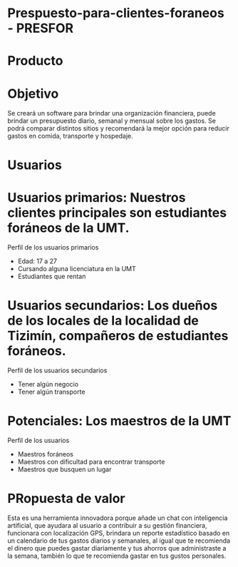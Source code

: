 # Prespuesto-para-clientes-foraneos - PRESFOR 

# Producto
# Objetivo
Se creará un software para brindar una organización financiera, puede brindar un presupuesto diario, semanal y mensual sobre los gastos. Se podrá comparar distintos sitios y recomendará la mejor opción para reducir gastos en comida, transporte y hospedaje.

# Usuarios
# Usuarios primarios: Nuestros clientes principales son estudiantes foráneos de la UMT. 
Perfil de los usuarios primarios 
- Edad: 17 a 27
- Cursando alguna licenciatura en la UMT
- Estudiantes que rentan 

# Usuarios secundarios: Los dueños de los locales de la localidad de Tizimín, compañeros de estudiantes foráneos. 
Perfil de los usuarios secundarios 
- Tener algún negocio
- Tener algún transporte
# Potenciales: Los maestros de la UMT 
Perfil de los usuarios 
- Maestros foráneos 
- Maestros con dificultad para encontrar transporte 
- Maestros que busquen un lugar 

# PRopuesta de valor
Esta es una herramienta innovadora porque añade un chat con inteligencia artificial, que ayudara al usuario a contribuir a su gestión financiera, funcionara con localización GPS, brindara un reporte estadístico basado en un calendario de tus gastos diarios y semanales, al igual que te recomienda el dinero que puedes gastar diariamente y tus ahorros que administraste a la semana, también lo que te recomienda gastar en tus gustos personales.
